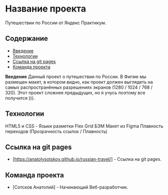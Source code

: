 # Название проекта
Путешествии по России от Яндекс Практикум.

## Содержание
- [Введение](#Введение)
- [Технологии](#технологии)
- [Ссылка на git pages](#Ссылка_на_git_pages)
- [Команда проекта](#команда-проекта)

**Введение**
Данный проект о путешествии по России.
В Фигме мы размещен макет, в котором видно, как проект должен выглядеть на самых распространённых разрешениях экранов (1280 / 1024 / 768 / 320).
Этот проект сложнее предыдущих, но я учусь поэтому все получится ))).


## Технологии
HTML5 и CSS - Языки разметки
Flex
Grid
БЭМ
Макет из Figma
Плавность переходов (Прозрачность ссылок / Плавность)

## Ссылка на git pages
- [https://anatolysotskov.github.io/russian-travel/] - Ссылка на git pages. 


## Команда проекта
- [Сотсков Анатолий] - Начинающий Веб-разработчик. 